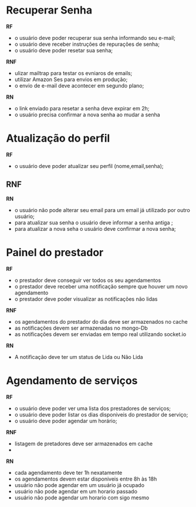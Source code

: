 # Recuperar Senha

**RF**

- o usuário deve poder recuperar sua senha informando seu e-mail;
- o usuário deve receber instruções de repurações de senha;
- o usuário deve poder resetar sua senha;

**RNF**

- ulizar mailtrap para testar os evniaros de emails;
- utilizar Amazon Ses para envios em produção;
- o envio de e-mail deve acontecer em segundo plano;

**RN**

- o link enviado para resetar a senha deve expirar em 2h;
- o usuário precisa confirmar a nova senha ao mudar a senha

# Atualização do perfil

**RF**

- o usuário deve poder atualizar seu perfil (nome,email,senha);

**RNF**
-
**RN**

- o usuário não pode alterar seu email para um email já utilizado por outro usuário;
- para atualizar sua senha o usuário deve informar a senha antiga ;
- para atualizar a nova seha o usuário deve confirmar a nova senha;

# Painel do prestador

**RF**

- o prestador deve conseguir ver todos os seu agendamentos
- o prestador deve receber uma notificação sempre que houver um novo agendamento
- o prestador deve poder visualizar as notificações não lidas

**RNF**
- os agendamentos do prestador do dia deve ser armazenados no cache
- as notificações devem ser armazenadas no mongo-Db
- as notificações devem ser enviadas em tempo real utilizando socket.io

**RN**
- A notificação deve ter um status de Lida ou Não Lida

# Agendamento de serviços

**RF**

- o usuário deve poder ver uma lista dos prestadores de serviços;
- o usuário deve poder listar os dias disponiveis do prestador de serviço;
- o usuário deve poder agendar um horário;

**RNF**
- listagem de pretadores deve ser armazenados em cache
-
**RN**

- cada agendamento deve ter 1h nexatamente
- os agendamentos devem estar disponiveis entre 8h às 18h
- usuário não pode agendar em um usuário já ocupado
- usuário não pode agendar em um horario passado
- usuário não pode agendar um horario com sigo mesmo

